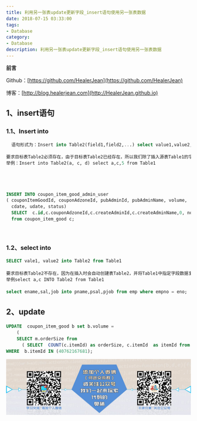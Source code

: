 ```yaml
---
title: 利用另一张表update更新字段_insert语句使用另一张表数据
date: 2018-07-15 03:33:00
tags: 
- Database
category: 
- Database
description: 利用另一张表update更新字段_insert语句使用另一张表数据
---
```

**前言**     

 Github：[https://github.com/HealerJean](https://github.com/HealerJean)         

 博客：[http://blog.healerjean.com](http://HealerJean.github.io)           



## 1、insert语句

### 1.1、Insert into
```sql
  语句形式为：Insert into Table2(field1,field2,...) select value1,value2,... from Table1
  
要求目标表Table2必须存在，由于目标表Table2已经存在，所以我们除了插入源表Table1的字段外，还可以插入常量。示例如下：
举例：Insert into Table2(a, c, d) select a,c,5 from Table1




INSERT INTO coupon_item_good_admin_user
( couponItemGoodId, couponAdzoneId, pubAdminId, pubAdminName, volume,
  cdate, udate, status)
  SELECT  c.id,c.couponAdzoneId,c.createAdminId,c.createAdminName,0, now(),now(),1
  from coupon_item_good c;




```

### 1.2、select into

```sql
SELECT vale1, value2 into Table2 from Table1

要求目标表Table2不存在，因为在插入时会自动创建表Table2，并将Table1中指定字段数据复制到Table2中。示例如下：
举例select a,c INTO Table2 from Table1

select ename,sal,job into pname,psal,pjob from emp where empno = eno;

```


## 2、update

```sql
UPDATE  coupon_item_good b set b.volume =
	(
	SELECT m.orderSize from
	  ( SELECT  COUNT(c.itemId) as orderSize, c.itemId  as itemId from coupon_taoke_data c  WHERE  c.orderStatus not in ('订单失效') and c.status = 1 GROUP  by c.itemId  )  m WHERE   m.itemId = b.itemId )  
WHERE  b.itemId IN (40762167681);  

```



![ContactAuthor](https://raw.githubusercontent.com/HealerJean/HealerJean.github.io/master/assets/img/artical_bottom.jpg)




<!-- Gitalk 评论 start  -->

<link rel="stylesheet" href="https://unpkg.com/gitalk/dist/gitalk.css">
<script src="https://unpkg.com/gitalk@latest/dist/gitalk.min.js"></script> 
<div id="gitalk-container"></div>    
 <script type="text/javascript">
    var gitalk = new Gitalk({
		clientID: `1d164cd85549874d0e3a`,
		clientSecret: `527c3d223d1e6608953e835b547061037d140355`,
		repo: `HealerJean.github.io`,
		owner: 'HealerJean',
		admin: ['HealerJean'],
		id: 'cx7pz7OTtfmZ7DVB',
    });
    gitalk.render('gitalk-container');
</script> 

<!-- Gitalk end -->

